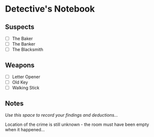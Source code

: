 # Detective's Notebook

## Suspects
- [ ] The Baker
- [ ] The Banker
- [ ] The Blacksmith

## Weapons
- [ ] Letter Opener
- [ ] Old Key
- [ ] Walking Stick

## Notes
*Use this space to record your findings and deductions...*

Location of the crime is still unknown - the room must have been empty when it happened...
